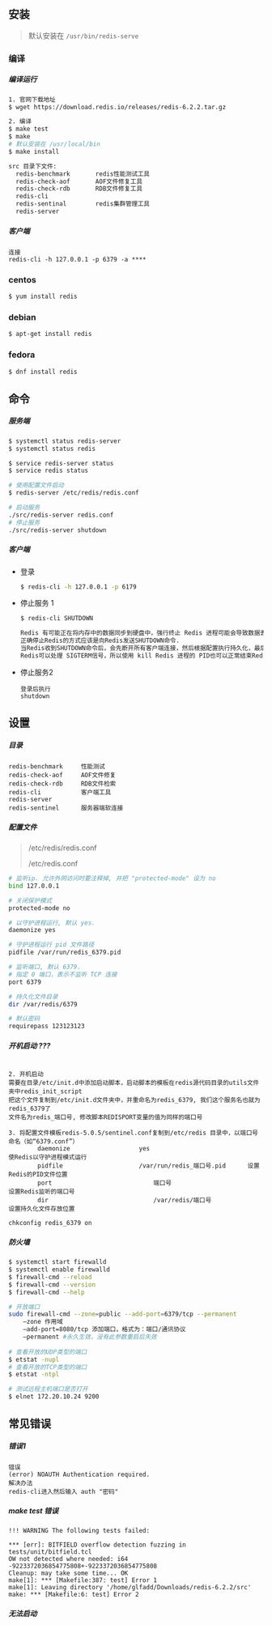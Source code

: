 ## 安装

> 默认安装在 `/usr/bin/redis-serve`

### 编译

##### 编译运行

```bash
1. 官网下载地址
$ wget https://download.redis.io/releases/redis-6.2.2.tar.gz

2. 编译
$ make test
$ make
# 默认安装在 /usr/local/bin
$ make install

src 目录下文件:
  redis-benchmark 		redis性能测试工具
  redis-check-aof 		AOF文件修复工具
  redis-check-rdb 		RDB文件修复工具
  redis-cli
  redis-sentinal 		redis集群管理工具
  redis-server 				
```

##### 客户端

```
连接
redis-cli -h 127.0.0.1 -p 6379 -a ****
```

### centos

```bash
$ yum install redis
```

### debian

```bash
$ apt-get install redis
```

### fedora

```bash
$ dnf install redis
```

## 命令

##### 服务端

```bash
$ systemctl status redis-server
$ systemctl status redis

$ service redis-server status
$ service redis status

# 使用配置文件启动
$ redis-server /etc/redis/redis.conf

# 启动服务
./src/redis-server redis.conf
# 停止服务
./src/redis-server shutdown
```

##### 客户端

- 登录

  ```bash
  $ redis-cli -h 127.0.0.1 -p 6179 
  ```

- 停止服务 1

  ```bash
  $ redis-cli SHUTDOWN
  
  Redis 有可能正在将内存中的数据同步到硬盘中，强行终止 Redis 进程可能会导致数据丢失。
  正确停止Redis的方式应该是向Redis发送SHUTDOWN命令.
  当Redis收到SHUTDOWN命令后，会先断开所有客户端连接，然后根据配置执行持久化，最后完成退出。
  Redis可以处理 SIGTERM信号，所以使用 kill Redis 进程的 PID也可以正常结束Redis，效果与发送SHUTDOWN命令一样。
  ```

- 停止服务2

  ```
  登录后执行
  shutdown
  ```

## 设置

##### 目录

```
redis-benchmark  	性能测试
redis-check-aof     AOF文件修复
redis-check-rdb 	RDB文件检索
redis-cli    		客户端工具
redis-server  		
redis-sentinel   	服务器端软连接
```

##### 配置文件

> /etc/redis/redis.conf
>
> /etc/redis.conf

```bash
# 监听ip. 允许外网访问时要注释掉, 并把 "protected-mode" 设为 no
bind 127.0.0.1

# 关闭保护模式
protected-mode no

# 以守护进程运行, 默认 yes.
daemonize yes

# 守护进程运行 pid 文件路径
pidfile /var/run/redis_6379.pid

# 监听端口, 默认 6379.
# 指定 0 端口，表示不监听 TCP 连接
port 6379

# 持久化文件目录
dir /var/redis/6379

# 默认密码
requirepass 123123123
```

##### 开机启动 ???

```

2. 开机启动
需要在目录/etc/init.d中添加启动脚本，启动脚本的模板在redis源代码目录的utils文件夹中redis_init_script
把这个文件复制到/etc/init.d文件夹中，并重命名为redis_6379, 我们这个服务名也就为redis_6379了
文件名为redis_端口号, 修改脚本REDISPORT变量的值为同样的端口号

3. 将配置文件模板redis-5.0.5/sentinel.conf复制到/etc/redis 目录中，以端口号命名（如“6379.conf”）
		daemonize					yes													使Redis以守护进程模式运行
		pidfile						/var/run/redis_端口号.pid		设置Redis的PID文件位置
		port							端口号												设置Redis监听的端口号
		dir								/var/redis/端口号						设置持久化文件存放位置

chkconfig redis_6379 on
```

##### 防火墙

```bash
$ systemctl start firewalld 
$ systemctl enable firewalld
$ firewall-cmd --reload
$ firewall-cmd --version
$ firewall-cmd --help

# 开放端口
sudo firewall-cmd --zone=public --add-port=6379/tcp --permanent
	–zone 作用域
	–add-port=8080/tcp 添加端口，格式为：端口/通讯协议
	–permanent #永久生效，没有此参数重启后失效
	
# 查看开放的UDP类型的端口
$ etstat -nupl
# 查看开放的TCP类型的端口
$ etstat -ntpl

# 测试远程主机端口是否打开
$ elnet 172.20.10.24 9200
```

## 常见错误

##### 错误1

```
错误
(error) NOAUTH Authentication required.
解决办法
redis-cli进入然后输入 auth "密码"
```

##### make test 错误

```
!!! WARNING The following tests failed:

*** [err]: BITFIELD overflow detection fuzzing in tests/unit/bitfield.tcl
OW not detected where needed: i64 -9223372036854775808+-9223372036854775808
Cleanup: may take some time... OK
make[1]: *** [Makefile:387: test] Error 1
make[1]: Leaving directory '/home/glfadd/Downloads/redis-6.2.2/src'
make: *** [Makefile:6: test] Error 2
```

##### 无法启动

```

```

